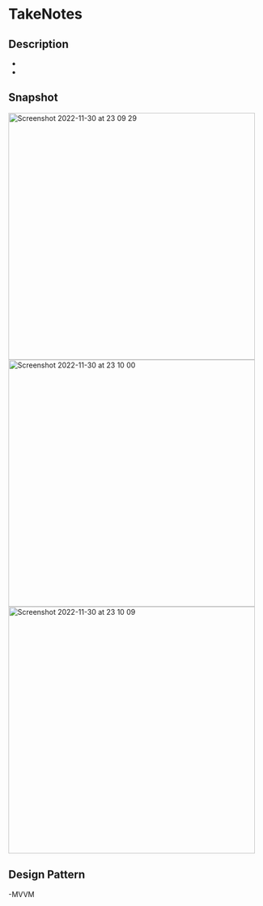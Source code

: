 # TakeNotes

## Description
-  
- 

## Snapshot
<img width="487" alt="Screenshot 2022-11-30 at 23 09 29" src="https://user-images.githubusercontent.com/16906501/205661948-344bc0b9-0619-4375-ba87-26ae515ac106.png">
<img width="487" alt="Screenshot 2022-11-30 at 23 10 00" src="https://user-images.githubusercontent.com/16906501/205661980-525e492b-d808-4310-996e-75bc9adc9e77.png">
<img width="487" alt="Screenshot 2022-11-30 at 23 10 09" src="https://user-images.githubusercontent.com/16906501/205661985-986fe668-c4e6-418f-9c69-468a462c9ecd.png">


## Design Pattern

-MVVM
